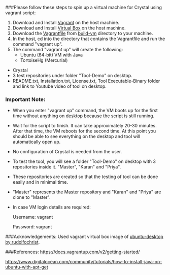 ###Please follow these steps to spin up a virtual machine for Crystal using vagrant script:
1. Download and Install [Vagrant](https://www.vagrantup.com/downloads.html) on the host machine.
2. Download and Install [Virtual Box](https://www.virtualbox.org/wiki/Downloads) on the host machine.
3. Download the [Vagrantfile](https://github.com/SoftwareEngineeringToolDemos/FSE-2011-Crystal/blob/master/build-vm/Vagrantfile) from [build-vm](https://github.com/SoftwareEngineeringToolDemos/FSE-2011-Crystal/tree/master/build-vm) directory to your machine.
4. In the host, cd into the directory that contains the Vagrantfile and run the command "vagrant up".
5. The command "vagrant up" will create the following: 
   * Ubuntu (64-bit) VM with Java
   * TortoiseHg (Mercurial)
  * Crystal 
  * 3 test repositories under folder "Tool-Demo" on desktop.
  * README.txt, Installation.txt, License.txt, Tool Executable-Binary folder and link to Youtube video of tool on desktop.

### Important Note:
* When you enter "vagrant up" command, the VM boots up for the first time without anything on desktop because the script
 is still running. 
* Wait for the script to finish. It can take approximately 20-30 minutes. After that time, the VM reboots for the second time.   At this point you should be able to see everything on the desktop and tool will automatically open up. 
* No configuration of Crystal is needed from the user.
* To test the tool, you will see a folder "Tool-Demo" on desktop with 3 repositories inside it. "Master", "Karan" and "Priya".
* These repositories are created so that the testing of tool can be done easily and in minimal time.
* "Master" represents the Master repository and "Karan" and "Priya" are clone to "Master".
* In case VM login details are required:

  Username: vagrant
  
  Password: vagrant

###Acknowledgements:
Used vagrant virtual box image of [ubuntu-desktop by rudolfochrist](https://atlas.hashicorp.com/rudolfochrist/boxes/ubuntu-desktop).

###References:
https://docs.vagrantup.com/v2/getting-started/

https://www.digitalocean.com/community/tutorials/how-to-install-java-on-ubuntu-with-apt-get
